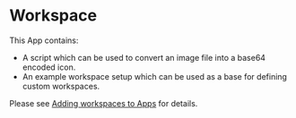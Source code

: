 # Workspace

This App contains:

* A script which can be used to convert an image file into a base64 encoded icon. 
* An example workspace setup which can be used as a base for defining custom workspaces.

Please see [Adding workspaces to Apps](https://zeiss.github.io/zeiss-inspect-app-api/2025/howtos/adding_workspaces_to_apps/adding_workspaces_to_apps.html) for details. 
